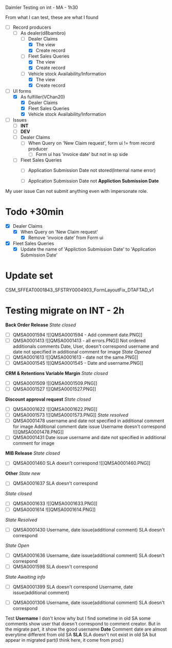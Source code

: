 Daimler
Testing on int - MA - 1h30

From what I can test, these are what I found
- [ ] Record producers
	- [ ] As dealer(d8bambro)
		- [ ] Dealer Claims
			- [x] The view
			- [x] Create record
		- [ ] Fleet Sales Queries
			- [x] The view
			- [x] Create record
		- [ ] Vehicle stock Availability/Information
			- [x] The view
			- [x] Create record

- [ ] UI forms
	- [x] As fulfiller(VChan20)
		- [x] Dealer Claims
		- [x] Fleet Sales Queries
		- [x] Vehicle stock Availability/Information

- [ ] Issues
	- [ ] **INT**
	- [ ] **DEV**
	- [ ] Dealer Claims
		- [ ] When Query on 'New Claim request', form ui != from record producer
			- [ ] Form ui has 'invoice date' but not in sp side
	- [ ] Fleet Sales Queries
		- [ ] Application Submission Date not stored(Internal name error)
		- [ ] Application Submission Date not **Appliction Submission Date**


My user issue
Can not submit anything even with impersonate role.




# Todo +30min
- [x] Dealer Claims 
	- [x] When Query on 'New Claim request'
		- [x] Remove 'invoice date' from Form ui
- [x] Fleet Sales Queries
	- [x] Update the name of 'Appliction Submission Date' to 'Application Submission Date'

# Update set
CSM_SFFEAT0001843_SFSTRY0004903_FormLayoutFix_DTAFTAD_v1




# Testing migrate on INT - 2h

**Back Order Release**
_State closed_
- [ ] QMSA0001594
	![[QMSA0001594 - Add comment date.PNG]]
- [ ] QMSA0001413
	![[QMSA0001413 - all errors.PNG]]
	Not ordered additionals comments
	Date, User, doesn't correspond
	username and date not specified in additional comment for image
_State Opened_
- [ ] QMSA0001613
	![[QMSA0001613 - date not the same.PNG]]
- [ ] QMSA0001545
	![[QMSA0001545 - Date and username.PNG]]
	
**CRM & Retentions Variable Margin**
_State closed_
- [ ] QMSA0001509
	![[QMSA0001509.PNG]]
- [ ] QMSA0001527
	![[QMSA0001527.PNG]]

**Discount approval request**
_State closed_
- [ ] QMSA0001622
	![[QMSA0001622.PNG]]
- [ ] QMSA0001573
	![[QMSA0001573.PNG]]
_State resolved_
- [ ] QMSA0001478
	username and date not specified in additional comment for image
	Additional comment date issue
	Username doesn't correspond
	![[QMSA0001478.PNG]]
- [ ] QMSA0001431
	Date issue
	username and date not specified in additional comment for image

**MIB Release**
_State closed_
- [ ] QMSA0001460
	SLA doesn't correspond
	![[QMSA0001460.PNG]]

**Other**
_State new_
- [ ] QMSA0001637
	SLA doesn't correspond
	
_State closed_
- [ ] QMSA0001633
	![[QMSA0001633.PNG]]
- [ ] QMSA0001614
	![[QMSA0001614.PNG]]
	
_State Resolved_
- [ ] QMSA0001430
	Username, date issue(additional comment)
	SLA doesn't correspond
	
_State Open_
- [ ] QMSA0001636
	Username, date issue(additional comment)
	SLA doesn't correspond
- [ ] QMSA0001598
	SLA doesn't correspond

_State Awaiting info_
- [ ] QMSA0001399
	SLA doesn't correspond
	Username, date issue(additional comment)
- [ ] QMSA0001306
	Username, date issue(additional comment)
	SLA doesn't correspond
	
	
	
	
Test
	**Username**
	I don't know why but I find sometime in old SA some comments show user that doesn't correspond to comment creator. But in the migrate part, it show the good username
	**Date**
	Comment date are almost everytime different from old SA
	**SLA**
	SLA doesn't not exist in old SA but appear in migrated part(I think here, it come from prod.)
	
	
	